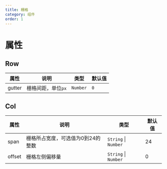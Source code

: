 ```yaml
---
title: 栅格
category: 组件
order: 1
---
```


# 属性

## Row

| 属性 | 说明 | 类型 | 默认值 |
| --- | --- | --- | --- |
| gutter | 栅格间距，单位`px` | `Number` | `0` |

## Col

| 属性 | 说明 | 类型 | 默认值 |
| --- | --- | --- | --- |
| span | 栅格所占宽度，可选值为0到24的整数 | `String` &#124; `Number` | 24 |
| offset | 栅格左侧偏移量 | `String` &#124; `Number` | 0 |
